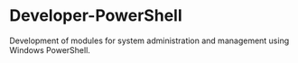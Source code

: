 # Developer-PowerShell
Development of modules for system administration and management using Windows PowerShell.
